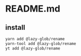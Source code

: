 # README.md

    

## install

```bash
yarn add @lazy-glob/rename
yarn-tool add @lazy-glob/rename
yt add @lazy-glob/rename
```

